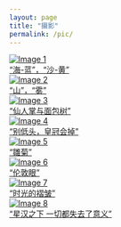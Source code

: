 ```yaml
---
layout: page
title: "摄影"
permalink: /pic/
---
```


<div class="gallery">
  <a href="{{ '/assets/images/001.JPG' | relative_url }}" data-lightbox="gallery" data-title="📍鼓浪屿<br>
  NIKON D90, 51mm, f/11, 1/800s, ISO 200">
    <img src="{{ '/assets/images/001.JPG' | relative_url }}" alt="Image 1">
    <div class="caption">“海-蓝”，“沙-黄”</div>
  </a>
  <a href="{{ '/assets/images/002.JPG' | relative_url }}" data-lightbox="gallery" data-title="📍马里冷旧<br>
  FUJIFILM X100T, 23mm, f/2, 1/1000s, ISO 400">
    <img src="{{ '/assets/images/002.JPG' | relative_url }}" alt="Image 2">
    <div class="caption">“山”，“雾”</div>
  </a>
  <a href="{{ '/assets/images/003.JPG' | relative_url }}" data-lightbox="gallery" data-title="📍厦门植物园<br>
  NIKON D90, 24mm, f/4.5, 1/2000s, ISO 400">
    <img src="{{ '/assets/images/003.JPG' | relative_url }}" alt="Image 3">
    <div class="caption">“仙人掌与面包树”</div>
  </a>
  <a href="{{ '/assets/images/004.JPG' | relative_url }}" data-lightbox="gallery" data-title="📍成都2号线<br>
  iPhone 7, 28mm, f/1.8, 1/17s, ISO 64">
    <img src="{{ '/assets/images/004.JPG' | relative_url }}" alt="Image 4">
    <div class="caption">“别低头，皇冠会掉”</div>
  </a>
  <a href="{{ '/assets/images/005.JPG' | relative_url }}" data-lightbox="gallery" data-title="📍美国伊萨夸<br>
  FUJIFILM X100T, 23mm, f/5.6, 1/2000s, ISO 640">
    <img src="{{ '/assets/images/005.JPG' | relative_url }}" alt="Image 5">
    <div class="caption">“雛菊”</div>
  </a>
    <a href="{{ '/assets/images/006.JPG' | relative_url }}" data-lightbox="gallery" data-title="📍英国伦敦<br>
  FUJIFILM X-T4, 33mm, f/2, 1/600s, ISO 320">
    <img src="{{ '/assets/images/006.JPG' | relative_url }}" alt="Image 6">
    <div class="caption">“伦敦眼”</div>
  </a>
    <a href="{{ '/assets/images/007.JPG' | relative_url }}" data-lightbox="gallery" data-title="📍美国羚羊谷<br>
  FUJIFILM X-T30II, 44mm, f/5, 1/220s, ISO 160">
    <img src="{{ '/assets/images/007.JPG' | relative_url }}" alt="Image 7">
    <div class="caption">“时光的褶皱”</div>
  </a>
    <a href="{{ '/assets/images/008.JPG' | relative_url }}" data-lightbox="gallery" data-title="📍美国拱门国家公园<br>
  iPhone 16 Pro, 24mm, f/1.78, 10s, ISO 10000">
    <img src="{{ '/assets/images/008.JPG' | relative_url }}" alt="Image 8">
    <div class="caption">“星汉之下 一切都失去了意义”</div>
  </a>
  <!-- Add more images as needed -->
</div>